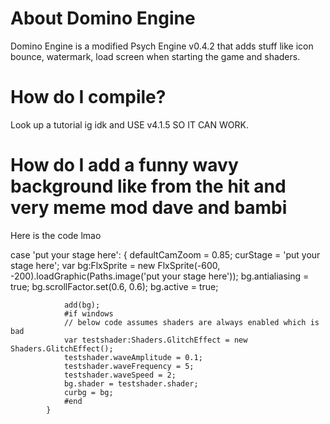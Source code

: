 # About Domino Engine
Domino Engine is a modified Psych Engine v0.4.2 that adds stuff like icon bounce, watermark, load screen when starting the game and shaders.

# How do I compile?
Look up a tutorial ig idk and USE v4.1.5 SO IT CAN WORK.

# How do I add a funny wavy background like from the hit and very meme mod dave and bambi
Here is the code lmao

case 'put your stage here':
			{
				defaultCamZoom = 0.85;
				curStage = 'put your stage here';
				var bg:FlxSprite = new FlxSprite(-600, -200).loadGraphic(Paths.image('put your stage here'));
				bg.antialiasing = true;
				bg.scrollFactor.set(0.6, 0.6);
				bg.active = true;

				add(bg);
				#if windows
				// below code assumes shaders are always enabled which is bad
				var testshader:Shaders.GlitchEffect = new Shaders.GlitchEffect();
				testshader.waveAmplitude = 0.1;
				testshader.waveFrequency = 5;
				testshader.waveSpeed = 2;
				bg.shader = testshader.shader;
				curbg = bg;
				#end
			}
